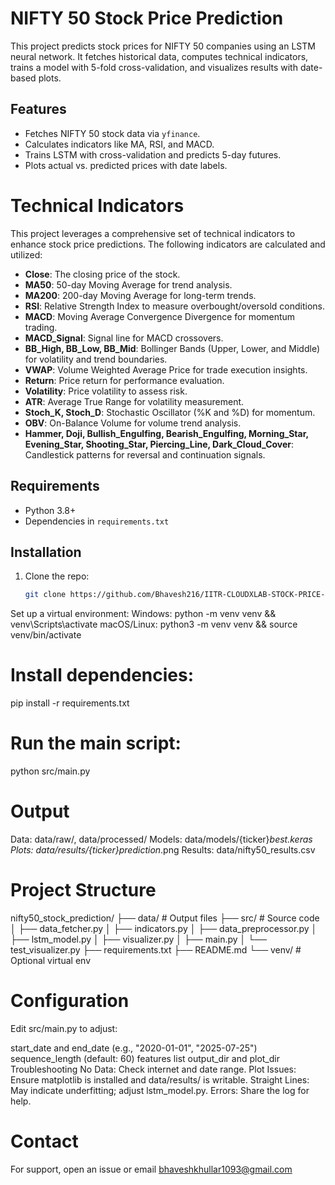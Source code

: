 # NIFTY 50 Stock Price Prediction

This project predicts stock prices for NIFTY 50 companies using an LSTM neural network. It fetches historical data, computes technical indicators, trains a model with 5-fold cross-validation, and visualizes results with date-based plots.

## Features
- Fetches NIFTY 50 stock data via `yfinance`.
- Calculates indicators like MA, RSI, and MACD.
- Trains LSTM with cross-validation and predicts 5-day futures.
- Plots actual vs. predicted prices with date labels.

# Technical Indicators
This project leverages a comprehensive set of technical indicators to enhance stock price predictions. The following indicators are calculated and utilized:
- **Close**: The closing price of the stock.
- **MA50**: 50-day Moving Average for trend analysis.
- **MA200**: 200-day Moving Average for long-term trends.
- **RSI**: Relative Strength Index to measure overbought/oversold conditions.
- **MACD**: Moving Average Convergence Divergence for momentum trading.
- **MACD_Signal**: Signal line for MACD crossovers.
- **BB_High, BB_Low, BB_Mid**: Bollinger Bands (Upper, Lower, and Middle) for volatility and trend boundaries.
- **VWAP**: Volume Weighted Average Price for trade execution insights.
- **Return**: Price return for performance evaluation.
- **Volatility**: Price volatility to assess risk.
- **ATR**: Average True Range for volatility measurement.
- **Stoch_K, Stoch_D**: Stochastic Oscillator (%K and %D) for momentum.
- **OBV**: On-Balance Volume for volume trend analysis.
- **Hammer, Doji, Bullish_Engulfing, Bearish_Engulfing, Morning_Star, Evening_Star, Shooting_Star, Piercing_Line,          Dark_Cloud_Cover**: Candlestick patterns for reversal and continuation signals.

## Requirements
- Python 3.8+
- Dependencies in `requirements.txt`

## Installation
1. Clone the repo:
   ```bash
   git clone https://github.com/Bhavesh216/IITR-CLOUDXLAB-STOCK-PRICE-PREDICTION.git
Set up a virtual environment:
Windows: python -m venv venv && venv\Scripts\activate
macOS/Linux: python3 -m venv venv && source venv/bin/activate
# Install dependencies:
pip install -r requirements.txt
# Run the main script:
python src/main.py
# Output
Data: data/raw/, data/processed/
Models: data/models/{ticker}_best_*.keras
Plots: data/results/{ticker}_prediction_*.png
Results: data/nifty50_results.csv

# Project Structure
nifty50_stock_prediction/
├── data/           # Output files
├── src/            # Source code
│   ├── data_fetcher.py
│   ├── indicators.py
│   ├── data_preprocessor.py
│   ├── lstm_model.py
│   ├── visualizer.py
│   ├── main.py
│   └── test_visualizer.py
├── requirements.txt
├── README.md
└── venv/           # Optional virtual env

# Configuration
Edit src/main.py to adjust:

start_date and end_date (e.g., "2020-01-01", "2025-07-25")
sequence_length (default: 60)
features list
output_dir and plot_dir
Troubleshooting
No Data: Check internet and date range.
Plot Issues: Ensure matplotlib is installed and data/results/ is writable.
Straight Lines: May indicate underfitting; adjust lstm_model.py.
Errors: Share the log for help.


# Contact
For support, open an issue or email bhaveshkhullar1093@gmail.com

